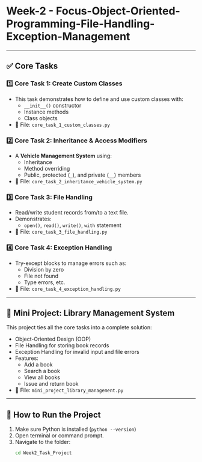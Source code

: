 # Week-2 - Focus-Object-Oriented-Programming-File-Handling-Exception-Management


---

## ✅ Core Tasks

### 1️⃣ Core Task 1: Create Custom Classes
- This task demonstrates how to define and use custom classes with:
  - `__init__()` constructor
  - Instance methods
  - Class objects
- 📄 File: `core_task_1_custom_classes.py`

### 2️⃣ Core Task 2: Inheritance & Access Modifiers
- A **Vehicle Management System** using:
  - Inheritance
  - Method overriding
  - Public, protected (`_`), and private (`__`) members
- 📄 File: `core_task_2_inheritance_vehicle_system.py`

### 3️⃣ Core Task 3: File Handling
- Read/write student records from/to a text file.
- Demonstrates:
  - `open()`, `read()`, `write()`, `with` statement
- 📄 File: `core_task_3_file_handling.py`

### 4️⃣ Core Task 4: Exception Handling
- Try-except blocks to manage errors such as:
  - Division by zero
  - File not found
  - Type errors, etc.
- 📄 File: `core_task_4_exception_handling.py`

---

## 🎯 Mini Project: Library Management System

This project ties all the core tasks into a complete solution:
- Object-Oriented Design (OOP)
- File Handling for storing book records
- Exception Handling for invalid input and file errors
- Features:
  - Add a book
  - Search a book
  - View all books
  - Issue and return book
- 📄 File: `mini_project_library_management.py`

---

## 🔧 How to Run the Project

1. Make sure Python is installed (`python --version`)
2. Open terminal or command prompt.
3. Navigate to the folder:
   ```bash
   cd Week2_Task_Project
   
